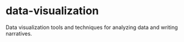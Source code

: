 # data-visualization
Data visualization tools and techniques for analyzing data and writing narratives.
